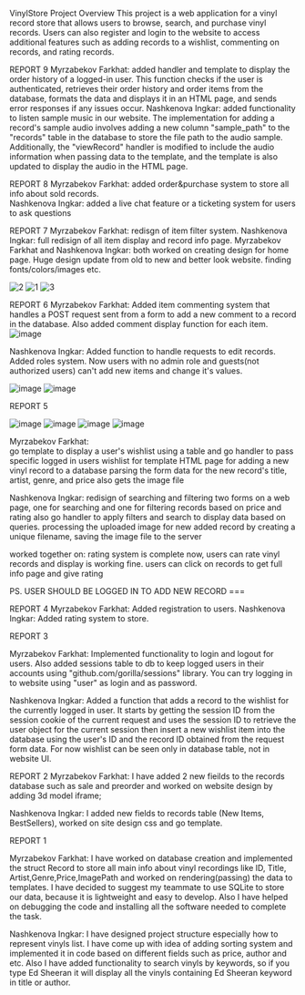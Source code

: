 VinylStore
Project Overview
This project is a web application for a vinyl record store that allows users to browse, search, and purchase vinyl records. Users can also register and login to the website to access additional features such as adding records to a wishlist, commenting on records, and rating records.

REPORT 9
Myrzabekov Farkhat: added handler and template to display the order history of a logged-in user. This function checks if the user is authenticated, retrieves their order history and order items from the database, formats the data and displays it in an HTML page, and sends error responses if any issues occur.
Nashkenova Ingkar: added functionality to listen sample music in our website. The implementation for adding a record's sample audio involves adding a new column "sample_path" to the "records" table in the database to store the file path to the audio sample. Additionally, the "viewRecord" handler is modified to include the audio information when passing data to the template, and the template is also updated to display the audio in the HTML page.

REPORT 8
Myrzabekov Farkhat: added order&purchase system to store all info about sold records.  
Nashkenova Ingkar: added a live chat feature or a ticketing system for users to ask questions

REPORT 7
Myrzabekov Farkhat: redisgn of item filter system.
Nashkenova Ingkar: full redisign of all item display and record info page. 
Myrzabekov Farkhat and Nashkenova Ingkar: both worked on creating design for home page.
Huge design update from old to new and better look website.
finding fonts/colors/images etc.


![2](https://user-images.githubusercontent.com/91084290/230431903-70d88a91-27ea-4ad9-b4cb-214c5e47a21c.png)
![1](https://user-images.githubusercontent.com/91084290/230431874-9875a117-5c3a-4063-b38f-b18f073549b6.png)
![3](https://user-images.githubusercontent.com/91084290/230432523-1c5568ea-14ca-4728-8b7f-1522073c0749.png)






REPORT 6
Myrzabekov Farkhat:
Added item commenting system that handles a POST request sent from a form to add a new comment to a record in the database.
Also added comment display function for each item.
![image](https://user-images.githubusercontent.com/91084290/227905068-cce69342-f196-48aa-a93e-ae20b2a47c95.png)

Nashkenova Ingkar:
Added function to handle requests to edit records.
Added roles system.
Now users with no admin role and guests(not authorized users) can't add new items and change it's values.

![image](https://user-images.githubusercontent.com/91084290/227904880-266aee2f-f1f8-4d9d-bdf2-841995124cce.png)
![image](https://user-images.githubusercontent.com/91084290/227904988-d80071dc-4ab2-4dec-854e-4146bf92a2d8.png)



REPORT 5

![image](https://user-images.githubusercontent.com/91084290/224551630-227ed2d0-2ea4-47cf-b561-309d528b8b4b.png)
![image](https://user-images.githubusercontent.com/91084290/224551651-451c63ac-b127-4618-bd8e-575a628a89e1.png)
![image](https://user-images.githubusercontent.com/91084290/224551670-b8740a26-f074-4f3f-883b-72e0a2625774.png)
![image](https://user-images.githubusercontent.com/91084290/224551688-6c67ec38-9251-4916-83a9-b26ca5220bb1.png)


Myrzabekov Farkhat:  
go template to display a user's wishlist using a table and go handler to pass specific logged in users wishlist for template
HTML page for adding a new vinyl record to a database
parsing the form data for the new record's title, artist, genre, and price also gets the image file

Nashkenova Ingkar:
redisign of searching and filtering
two forms on a web page, one for searching and one for filtering records based on price and rating
also go handler to apply filters and search to display data based on queries.
processing the uploaded image for new added record by creating a unique filename, saving the image file to the server

worked together on:
rating system is complete now, users can rate vinyl records and display is working fine.
users can click on records to get full info page and give rating

PS. USER SHOULD BE LOGGED IN TO ADD NEW RECORD ===

REPORT 4
Myrzabekov Farkhat: Added registration to users. 
Nashkenova Ingkar: Added rating system to store.

REPORT 3

Myrzabekov Farkhat: Implemented functionality to login and logout for users. Also added sessions table to db to keep logged users in their accounts using "github.com/gorilla/sessions" library. 
You can try logging in to website using "user" as login and as password.

Nashkenova Ingkar: Added a function that adds a record to the wishlist for the currently logged in user. It starts by getting the session ID from the session cookie of the current request and uses the session ID to retrieve the user object for the current session then insert a new wishlist item into the database using the user's ID and the record ID obtained from the request form data. 
For now wishlist can be seen only in database table, not in website UI.


REPORT 2
Myrzabekov Farkhat: I have added 2 new fieilds to the records database such as sale and preorder and worked on website design by adding 3d model iframe;

Nashkenova Ingkar: I added new fields to records table (New Items, BestSellers), worked on site design css and go template.



REPORT 1

Myrzabekov Farkhat: I have worked on database creation and implemented the struct Record to store all main info 
about vinyl recordings like ID, Title, Artist,Genre,Price,ImagePath and worked on rendering(passing) the data to templates.
I have decided to suggest my teammate to use SQLite to store our data, because it is lightweight and easy to develop. 
Also I have helped on debugging the code and installing all the software needed to complete the task.

Nashkenova Ingkar: I have designed project structure especially how to represent vinyls list. I have come up with
idea of adding sorting system and implemented it in code based on different fields such as price, author and etc.
Also I have added functionality to search vinyls by keywords, so if you type Ed Sheeran it will display all the 
vinyls containing Ed Sheeran keyword in title or author. 

